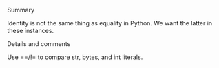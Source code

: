 Summary

Identity is not the same thing as equality in Python. We want the latter in these instances.

Details and comments

Use ==/!= to compare str, bytes, and int literals.
